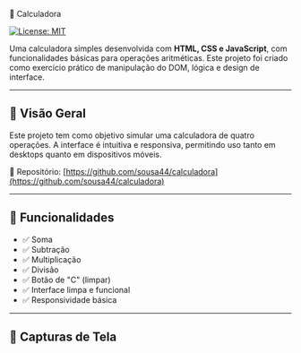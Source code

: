  🧮 Calculadora

[![License: MIT](https://img.shields.io/badge/License-MIT-blue.svg)](LICENSE)

Uma calculadora simples desenvolvida com **HTML, CSS e JavaScript**, com funcionalidades básicas para operações aritméticas. Este projeto foi criado como exercício prático de manipulação do DOM, lógica e design de interface.

---

## 🚀 Visão Geral

Este projeto tem como objetivo simular uma calculadora de quatro operações. A interface é intuitiva e responsiva, permitindo uso tanto em desktops quanto em dispositivos móveis.

🔗 Repositório: [https://github.com/sousa44/calculadora](https://github.com/sousa44/calculadora)

---

## 🎯 Funcionalidades

- ✅ Soma
- ✅ Subtração
- ✅ Multiplicação
- ✅ Divisão
- ✅ Botão de "C" (limpar)
- ✅ Interface limpa e funcional
- ✅ Responsividade básica

---

## 📸 Capturas de Tela



